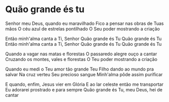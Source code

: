 ﻿# Quão grande és tu

Senhor meu Deus, quando eu maravilhado
Fico a pensar nas obras de Tuas mãos
O céu azul de estrelas pontilhado
O Seu poder mostrando a criação

Então minh'alma canta a Ti, Senhor
Quão grande és Tu
Quão grande és Tu
Então minh'alma canta a Ti, Senhor
Quão grande és Tu
Quão grande és Tu

Quando a vagar nas matas e florestas
O passaredo alegre ouço a cantar
Cruzando os montes, vales e florestas
O Teu poder mostrando a criação

Quando eu medi o Teu amor tão grande
Teu Filho dando ao mundo pra salvar
Na cruz verteu Seu precioso sangue
Minh'alma pôde assim purificar

E quando, enfim, Jesus vier em Glória
E ao lar celeste então me transportar
Eu adorarei prostrado e para sempre
Quão grande és Tu, meu Deus, hei de cantar
